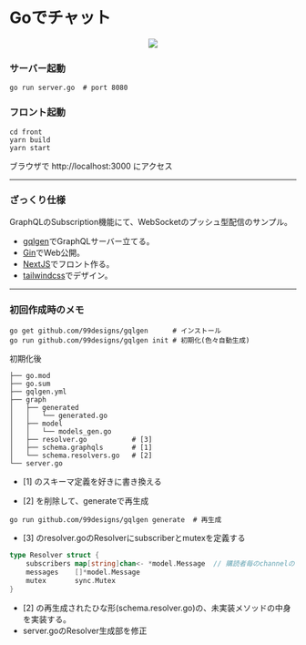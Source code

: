 # Goでチャット
<div style="display: flex; width: 100%; justify-content: center">
<img src="https://user-images.githubusercontent.com/73870939/177719442-81d5503f-d93a-4591-8d2a-9873d5bc3443.png" />
</div>

### サーバー起動 
```shell
go run server.go  # port 8080
```
### フロント起動
```shell
cd front
yarn build
yarn start
```
ブラウザで http://localhost:3000 にアクセス

---

### ざっくり仕様

GraphQLのSubscription機能にて、WebSocketのプッシュ型配信のサンプル。
* [gqlgen](https://github.com/99designs/gqlgen)でGraphQLサーバー立てる。
* [Gin](https://github.com/gin-gonic/gin)でWeb公開。
* [NextJS](https://nextjs.org/)でフロント作る。
* [tailwindcss](https://tailwindcss.jp/)でデザイン。

---

### 初回作成時のメモ

```shell
go get github.com/99designs/gqlgen      # インストール
go run github.com/99designs/gqlgen init # 初期化(色々自動生成)
```

初期化後
```
├── go.mod
├── go.sum
├── gqlgen.yml
├── graph
│   ├── generated
│   │   └── generated.go
│   ├── model
│   │   └── models_gen.go
│   ├── resolver.go           # [3]
│   ├── schema.graphqls       # [1]
│   └── schema.resolvers.go   # [2]
└── server.go
```
* [1] のスキーマ定義を好きに書き換える

* [2] を削除して、generateで再生成
```shell
go run github.com/99designs/gqlgen generate  # 再生成
```

* [3] のresolver.goのResolverにsubscriberとmutexを定義する
```go
type Resolver struct {
    subscribers map[string]chan<- *model.Message  // 購読者毎のchannelのマップ
    messages    []*model.Message
    mutex       sync.Mutex
}
```

* [2] の再生成されたひな形(schema.resolver.go)の、未実装メソッドの中身を実装する。
* server.goのResolver生成部を修正

